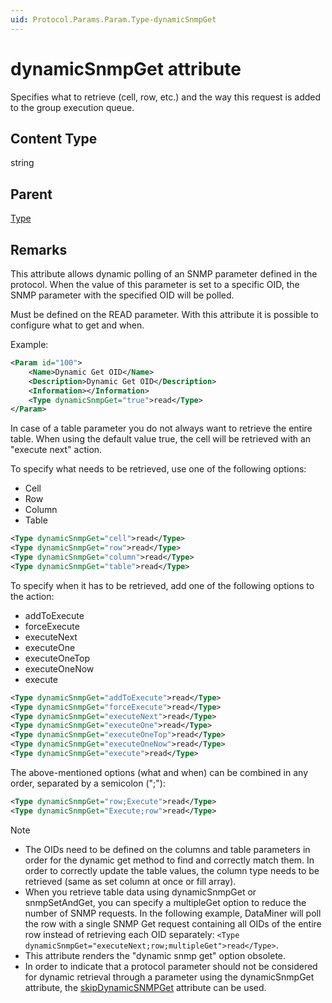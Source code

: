 ```yaml
---
uid: Protocol.Params.Param.Type-dynamicSnmpGet
---
```


# dynamicSnmpGet attribute

Specifies what to retrieve (cell, row, etc.) and the way this request is added to the group execution queue.<!-- RN 6962 -->

## Content Type

string

## Parent

[Type](xref:Protocol.Params.Param.Type)

## Remarks

This attribute allows dynamic polling of an SNMP parameter defined in the protocol. When the value of this parameter is set to a specific OID, the SNMP parameter with the specified OID will be polled.

Must be defined on the READ parameter. With this attribute it is possible to configure what to get and when.

Example:

```xml
<Param id="100">
    <Name>Dynamic Get OID</Name>
    <Description>Dynamic Get OID</Description>
    <Information></Information>
    <Type dynamicSnmpGet="true">read</Type>
</Param>
```

In case of a table parameter you do not always want to retrieve the entire table. When using the default value true, the cell will be retrieved with an "execute next" action.

To specify what needs to be retrieved, use one of the following options:

- Cell
- Row
- Column
- Table

```xml
<Type dynamicSnmpGet="cell">read</Type>
<Type dynamicSnmpGet="row">read</Type>
<Type dynamicSnmpGet="column">read</Type>
<Type dynamicSnmpGet="table">read</Type>
```

To specify when it has to be retrieved, add one of the following options to the action:

- addToExecute
- forceExecute
- executeNext
- executeOne
- executeOneTop
- executeOneNow
- execute

```xml
<Type dynamicSnmpGet="addToExecute">read</Type>
<Type dynamicSnmpGet="forceExecute">read</Type>
<Type dynamicSnmpGet="executeNext">read</Type>
<Type dynamicSnmpGet="executeOne">read</Type>
<Type dynamicSnmpGet="executeOneTop">read</Type>
<Type dynamicSnmpGet="executeOneNow">read</Type>
<Type dynamicSnmpGet="execute">read</Type>
```

The above-mentioned options (what and when) can be combined in any order, separated by a semicolon (";"):

```xml
<Type dynamicSnmpGet="row;Execute">read</Type>
<Type dynamicSnmpGet="Execute;row">read</Type>
```

> [!NOTE]
>
> - The OIDs need to be defined on the columns and table parameters in order for the dynamic get method to find and correctly match them. In order to correctly update the table values, the column type needs to be retrieved (same as set column at once or fill array).
> - When you retrieve table data using dynamicSnmpGet or snmpSetAndGet, you can specify a multipleGet option to reduce the number of SNMP requests.<!-- RN 12409 --> In the following example, DataMiner will poll the row with a single SNMP Get request containing all OIDs of the entire row instead of retrieving each OID separately: `<Type dynamicSnmpGet="executeNext;row;multipleGet">read</Type>`.
> - This attribute renders the "dynamic snmp get" option obsolete.
> - In order to indicate that a protocol parameter should not be considered for dynamic retrieval through a parameter using the dynamicSnmpGet attribute, the [skipDynamicSNMPGet](xref:Protocol.Params.Param.SNMP.OID-skipDynamicSNMPGet) attribute can be used.
